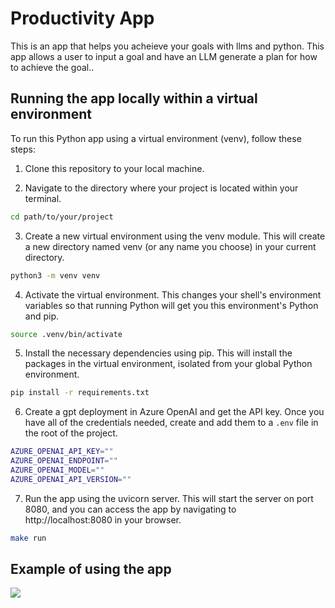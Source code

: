 # Productivity App
This is an app that helps you acheieve your goals with llms and python. This app allows a user to input a goal and have an LLM generate a plan for how to achieve the goal.. 

## Running the app locally within a virtual environment
To run this Python app using a virtual environment (venv), follow these steps:

1) Clone this repository to your local machine.

2) Navigate to the directory where your project is located within your terminal.

```bash
cd path/to/your/project
```

3) Create a new virtual environment using the venv module. This will create a new directory named venv (or any name you choose) in your current directory.

```bash
python3 -m venv venv
```

4) Activate the virtual environment. This changes your shell's environment variables so that running Python will get you this environment's Python and pip.

```bash
source .venv/bin/activate
```

5) Install the necessary dependencies using pip. This will install the packages in the virtual environment, isolated from your global Python environment.

```bash
pip install -r requirements.txt
```

6) Create a gpt deployment in Azure OpenAI and get the API key. Once you have all of the credentials needed, create and add them to a `.env` file in the root of the project.

```bash
AZURE_OPENAI_API_KEY=""
AZURE_OPENAI_ENDPOINT=""
AZURE_OPENAI_MODEL=""
AZURE_OPENAI_API_VERSION=""
```

7) Run the app using the uvicorn server. This will start the server on port 8080, and you can access the app by navigating to http://localhost:8080 in your browser.

```bash
make run
```

## Example of using the app 

![](https://github.com/marlenezw/galaxy_productivity_app/blob/main/goal_example.png)



